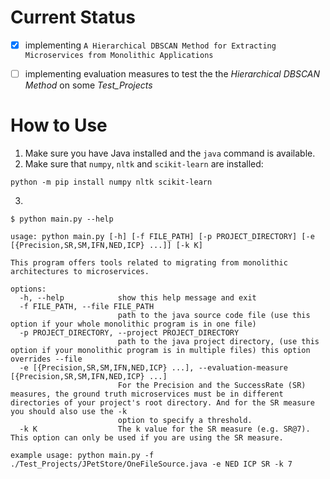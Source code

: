 # Current Status

- [x] implementing `A Hierarchical DBSCAN Method for Extracting Microservices from Monolithic Applications`

- [ ] implementing evaluation measures to test the the _Hierarchical DBSCAN Method_ on some _Test_Projects_


# How to Use

1. Make sure you have Java installed and the `java` command is available.
2. Make sure that `numpy`, `nltk` and `scikit-learn` are installed:
```
python -m pip install numpy nltk scikit-learn
```
3.
```
$ python main.py --help
```

```
usage: python main.py [-h] [-f FILE_PATH] [-p PROJECT_DIRECTORY] [-e [{Precision,SR,SM,IFN,NED,ICP} ...]] [-k K]

This program offers tools related to migrating from monolithic architectures to microservices.

options:
  -h, --help            show this help message and exit
  -f FILE_PATH, --file FILE_PATH
                        path to the java source code file (use this option if your whole monolithic program is in one file)
  -p PROJECT_DIRECTORY, --project PROJECT_DIRECTORY
                        path to the java project directory, (use this option if your monolithic program is in multiple files) this option overrides --file
  -e [{Precision,SR,SM,IFN,NED,ICP} ...], --evaluation-measure [{Precision,SR,SM,IFN,NED,ICP} ...]
                        For the Precision and the SuccessRate (SR) measures, the ground truth microservices must be in different directories of your project's root directory. And for the SR measure you should also use the -k
                        option to specify a threshold.
  -k K                  The k value for the SR measure (e.g. SR@7). This option can only be used if you are using the SR measure.

example usage: python main.py -f ./Test_Projects/JPetStore/OneFileSource.java -e NED ICP SR -k 7
```
